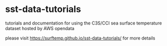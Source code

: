 # sst-data-tutorials

tutorials and documentation for using the C3S/CCI sea surface temperature dataset hosted by AWS opendata

please visit https://surftemp.github.io/sst-data-tutorials/ for more details
